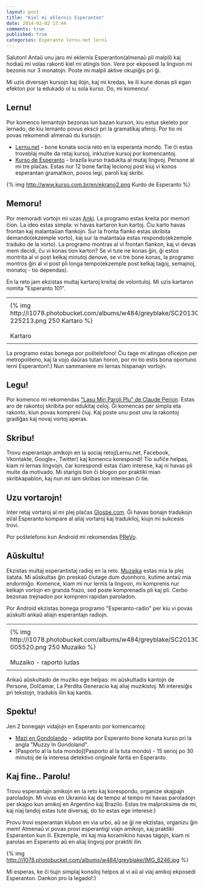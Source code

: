 ```yaml
---
layout: post
title: "Kiel mi eklernis Esperanton"
date: 2014-02-02 17:44
comments: true
published: true
categories: Esperanto lernu.net lerni
---
```



Saluton!
Antaŭ unu jaro mi eklernis Esperanton(almenaŭ pli malpli) kaj hodiaŭ mi volas rakonti kiel
mi atingis tion. Vere por ekposedi la lingvon mi bezonis nur 3 monatojn. Poste mi malpli aktive
okupiĝis pri ĝi.

Mi uzis diversajn kursojn kaj ilojn, kaj mi kredas, ke ili kune donas pli egan efekton por la edukado ol iu sola kurso.
Do, mi komencu!


## Lernu!

Por komenco lernantojn bezonas iun bazan kurson, kiu estus skeleto por lernado, de kiu lernanto povus
ekscii pri la gramatikaj aferoj. Por tio mi povas rekomendi almenaŭ du kursojn:

* [Lernu.net](http://lernu.net) - bone konata socia reto en la esperanta mondo.
Tie ĉi estas troveblaj multe da retaj kursoj, inkluzive kursoj por komencantoj.
* [Kurso de Esperanto](http://www.kurso.com.br/index.php) - brazila kurso tradukita al mutaj lingvoj. Persone al mi tre plaĉas.
Estas nur 12 bone faritaj lecionoj post kiuj vi konos esperantan gramatikon, povos legi, paroli kaj skribi.

{% img http://www.kurso.com.br/en/ekrano2.png Kurdo de Esperanto %}


## Memoru!

Por memoradi vortojn mi uzas [Anki](http://ankisrs.net/). La programo estas kreita por
memori ĉion. La ideo estas simpla: vi havas kartaron kun kartoj. Ĉiu karto havas frontan kaj malantaŭan flankojn.
Sur la fronta flanko estas skribita demando(ekzemple vorto), kaj sur la malantaŭa estas respondo(ekzemple traduko de la vorto).
La programo montras al vi frontan flankon, kaj vi devas mem decidi, ĉu vi konas tion karton? Se vi tute ne konas ĝin, ĝi estos montrita al vi
post kelkaj minutoj denove, se vi tre bone konas, la programo montros ĝin al vi post pli longa tempo(ekzemple post kelkaj tagoj, semajnoj, monatoj - tio dependas).

En la reto jam ekzistas multaj kartaroj kreitaj de volontuloj. Mi uzis kartaron nomita "Esperanto 101".
<table>
    <tr>
        <td style="padding: 10px">
            {% img http://i1078.photobucket.com/albums/w484/greyblake/SC20130404-225213.png 250 Kartaro %}
        </td>
        <td style="padding: 10px">
            {% img http://i1078.photobucket.com/albums/w484/greyblake/SC20130404-164424.png 250 Karto %}
        </td>
        <td style="padding: 10px">
            {% img http://i1078.photobucket.com/albums/w484/greyblake/SC20130404-164433.png 250  Malfermita karto %}
        </td>
    </tr>
    <tr>
        <td style="padding: 10px">
            Kartaro
        </td>
        <td style="padding: 10px">
            Karto
        </td>
        <td style="padding: 10px">
            Malfermita karto
        </td>
    </tr>
</table>

La programo estas bonega por poŝtelefono! Ĉiu tage mi atingas oficejon per metropoliteno, kaj la vojo daŭras tutan horon, por mi tio estis bona oportuno lerni Esperanton!:)
Nun sammaniere mi lernas hispanajn vortojn.

## Legu!

Por komenco mi rekomendas ["Lasu Min Paroli Plu" de Claude Perion](http://ikurso.esperanto-jeunes.org/fr/gerda/lasu00.php).
Estas aro de rakontoj skribita por edukitaj celoj. Ĝi komencas per simpla eta rakonto, kiun povas kompreni ĉiuj.
Kaj poste unu post unu la rakontoj gradiĝas kaj novaj vortoj aperas.

## Skribu!

Trovu esperantajn amikojn en la sociaj retoj(Lernu.net, Facebook, Vkontakte, Google+, Twitter) kaj komencu korespondi!
Tio sufiĉe helpas, kiam ni lernas lingvojn, ĉar korespondi estas ĉiam interese, kaj ni havas pli multe da motivado.
Mi starigis tion ĉi blogon por praktiki mian skribkapablon, kaj nun mi iam skribas ion interesan ĉi tie.


## Uzu vortarojn!

Inter retaj vortaroj al mi plej plaĉas [Glosbe.com](http://glosbe.com). Ĝi havas bonajn tradukojn el/al Esperanto kompare
al aliaj vortaroj kaj tradukiloj, kiujn mi sukcesis trovi.

Por poŝtelefono kun Android mi rekomendas [PReVo](https://play.google.com/store/apps/details?id=uk.co.busydoingnothing.prevo).

## Aŭskultu!

Ekzistas multaj esperantistaj radioj en la reto. [Muzaika](http://muzaiko.info/) estas mia la plej ŝatata. Mi aŭskultas ĝin preskaŭ ĉiutage dum duonhoro, kutime
antaŭ mia endormiĝo. Komence, kiam mi nur lernis la lingvon, mi komprenis nur kelkajn vortojn en granda frazo, sed poste komprenadis pli kaj pli. Cerbo
bezonas trejnadon por kompreni rapidan paroladon.

Por Android ekzistas bonega programo "Esperanto-radio" per kiu vi povas aŭskulti ankaŭ aliajn esperantajn radiojn.

<table>
    <tr>
        <td style="padding: 10px">
            {% img http://i1078.photobucket.com/albums/w484/greyblake/SC20130405-005520.png 250 Muzaiko %}
        </td>
        <td style="padding: 10px">
            {% img http://i1078.photobucket.com/albums/w484/greyblake/SC20130405-015250.png 250 Muzaiko %}
        </td>
    </tr>
    <tr>
        <td style="padding: 10px">
            Muzaiko - raporto ludas
        </td>
        <td style="padding: 10px">
            Muzaiko - muziko ludas
        </td>
    </tr>
</table>


Ankaŭ aŭskultado de muziko ege helpas: mi aŭskultadis kantojn de Persone, Dolĉamar, La Perdita Generacio kaj aliaj muzikistoj. Mi interesiĝis pri tekstojn, tradukis ilin kaj kantis.

## Spektu!

Jen 2 bonegajn vidaĵojn en Esperanto por komencantoj:

* [Mazi en Gondolando](http://www.youtube.com/watch?v=mWbyXVSiCxw) - adaptita por Esperanto bone konata kurso pri la angla "Muzzy In Gondoland".
* [Pasporto al la tuta mondo](Pasporto al la tuta mondo) - 15 serioj po 30 minutoj de la interesa detektivo originale farita en Esperanto.

## Kaj fine.. Parolu!

Trovu esperantajn amikojn en la reto kaj korespondu, organize skajpajn paroladojn. Mi vivas en Ukrainio
kaj de tempo al tempo mi havas paroladojn per skajpo kun amikoj en Argentino kaj Brazilo.
Estas tre malproksime de mi, kaj niaj landoj estas tute diversaj, do tio estas ege interese:)

Provu trovi esperantan klubon en via urbo, aŭ se ĝi ne ekzistas, organizu ĝin mem!
Almenaŭ vi povas provi esperantigi viajn amikojn, kaj praktiki Esperanton kun ili. Ekzemple, mi kaj mia
koramikino havas tagojn, kiam ni parolas en Esperanto aŭ en aliaj lingvoj por praktiti ilin.

{% img http://i1078.photobucket.com/albums/w484/greyblake/IMG_6246.jpg %}


Mi esperas, ke ĉi tiujn simplaj konsiloj helpos al vi aŭ al viaj amikoj ekposedi Esperanton. Dankon pro la legado!:)

